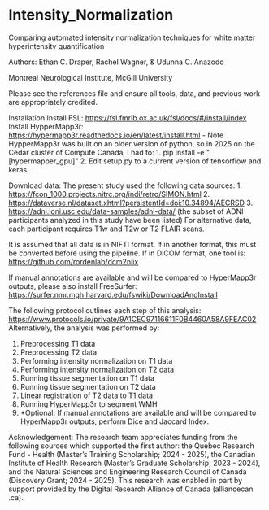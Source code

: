 # Intensity_Normalization

Comparing automated intensity normalization techniques for white matter hyperintensity quantification

Authors: Ethan C. Draper, Rachel Wagner, & Udunna C. Anazodo

Montreal Neurological Institute, McGill University

Please see the references file and ensure all tools, data, and previous work are appropriately credited.

Installation
  Install FSL: https://fsl.fmrib.ox.ac.uk/fsl/docs/#/install/index 
  Install HypperMapp3r: https://hypermapp3r.readthedocs.io/en/latest/install.html
    - Note HypperMapp3r was built on an older version of python, so in 2025 on the Cedar cluster of Compute Canada, I had to:
    1. pip install -e ".[hypermapper_gpu]"
    2. Edit setup.py to a current version of tensorflow and keras
    
  Download data: The present study used the following data sources:
    1. https://fcon_1000.projects.nitrc.org/indi/retro/SIMON.html
    2. https://dataverse.nl/dataset.xhtml?persistentId=doi:10.34894/AECRSD
    3. https://adni.loni.usc.edu/data-samples/adni-data/ (the subset of ADNI participants analyzed in this study have been listed)
    For alternative data, each participant requires T1w and T2w or T2 FLAIR scans.

It is assumed that all data is in NIFTI format. If in another format, this must be converted before using the pipeline. If in DICOM format, one tool is: https://github.com/rordenlab/dcm2niix

If manual annotations are available and will be compared to HyperMapp3r outputs, please also install FreeSurfer: https://surfer.nmr.mgh.harvard.edu/fswiki/DownloadAndInstall

The following protocol outlines each step of this analysis: https://www.protocols.io/private/9A1CEC97116611F0B4460A58A9FEAC02
Alternatively, the analysis was performed by:
1. Preprocessing T1 data
2. Preprocessing T2 data
3. Performing intensity normalization on T1 data
4. Performing intensity normalization on T2 data
5. Running tissue segmentation on T1 data
6. Running tissue segmentation on T2 data
7. Linear registration of T2 data to T1 data
8. Running HyperMapp3r to segment WMH
9. *Optional: If manual annotations are available and will be compared to HyperMapp3r outputs, perform Dice and Jaccard Index.

Acknowledgement:
The research team appreciates funding from the following sources which supported the first author: the Quebec Research Fund - Health (Master’s Training Scholarship; 2024 - 2025), the Canadian Institute of Health Research (Master’s Graduate Scholarship; 2023 - 2024), and the Natural Sciences and Engineering Research Council of Canada (Discovery Grant; 2024 - 2025). This research was enabled in part by support provided by the Digital Research Alliance of Canada (alliance​can​.ca). 

